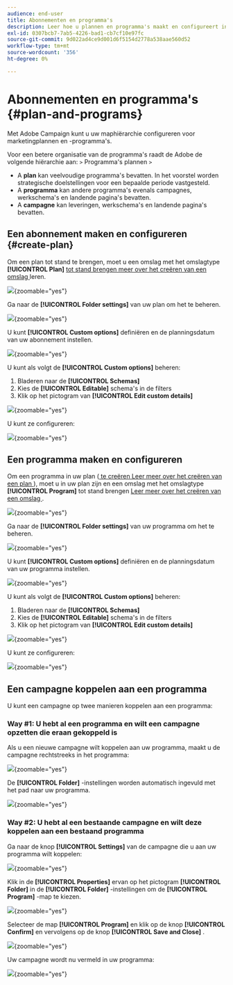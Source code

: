 ```yaml
---
audience: end-user
title: Abonnementen en programma's
description: Leer hoe u plannen en programma's maakt en configureert in Adobe Campaign
exl-id: 0307bcb7-7ab5-4226-bad1-cb7cf10e97fc
source-git-commit: 9d022ad4ce9d001d6f5154d2778a538aae560d52
workflow-type: tm+mt
source-wordcount: '356'
ht-degree: 0%

---
```


# Abonnementen en programma&#39;s {#plan-and-programs}

Met Adobe Campaign kunt u uw maphiërarchie configureren voor marketingplannen en -programma&#39;s.

Voor een betere organisatie van de programma&#39;s raadt de Adobe de volgende hiërarchie aan: `>` Programma&#39;s plannen `>`

* A **plan** kan veelvoudige programma&#39;s bevatten. In het voorstel worden strategische doelstellingen voor een bepaalde periode vastgesteld.
* A **programma** kan andere programma&#39;s evenals campagnes, werkschema&#39;s en landende pagina&#39;s bevatten.
* A **campagne** kan leveringen, werkschema&#39;s en landende pagina&#39;s bevatten.

## Een abonnement maken en configureren {#create-plan}

Om een plan tot stand te brengen, moet u een omslag met het omslagtype **[!UICONTROL Plan]** [ tot stand brengen meer over het creëren van een omslag ](../get-started/work-with-folders.md) leren.

![](assets/plan_create.png){zoomable="yes"}

Ga naar de **[!UICONTROL Folder settings]** van uw plan om het te beheren.

![](assets/plan_settings.png){zoomable="yes"}

U kunt **[!UICONTROL Custom options]** definiëren en de planningsdatum van uw abonnement instellen.

![](assets/plan_options.png){zoomable="yes"}

U kunt als volgt de **[!UICONTROL Custom options]** beheren:

1. Bladeren naar de **[!UICONTROL Schemas]**
1. Kies de **[!UICONTROL Editable]** schema&#39;s in de filters
1. Klik op het pictogram van **[!UICONTROL Edit custom details]**

![](assets/plan_edit.png){zoomable="yes"}

U kunt ze configureren:

![](assets/plan_customfields.png){zoomable="yes"}

## Een programma maken en configureren

Om een programma in uw plan ([ te creëren Leer meer over het creëren van een plan ](#create-plan)), moet u in uw plan zijn en een omslag met het omslagtype **[!UICONTROL Program]** tot stand brengen [ Leer meer over het creëren van een omslag ](../get-started/work-with-folders.md).

![](assets/program_create.png){zoomable="yes"}

Ga naar de **[!UICONTROL Folder settings]** van uw programma om het te beheren.

![](assets/program_settings.png){zoomable="yes"}

U kunt **[!UICONTROL Custom options]** definiëren en de planningsdatum van uw programma instellen.

![](assets/program_options.png){zoomable="yes"}

U kunt als volgt de **[!UICONTROL Custom options]** beheren:

1. Bladeren naar de **[!UICONTROL Schemas]**
1. Kies de **[!UICONTROL Editable]** schema&#39;s in de filters
1. Klik op het pictogram van **[!UICONTROL Edit custom details]**

![](assets/program_edit.png){zoomable="yes"}

U kunt ze configureren:

![](assets/program_customfields.png){zoomable="yes"}

## Een campagne koppelen aan een programma

U kunt een campagne op twee manieren koppelen aan een programma:

### Way #1: U hebt al een programma en wilt een campagne opzetten die eraan gekoppeld is

Als u een nieuwe campagne wilt koppelen aan uw programma, maakt u de campagne rechtstreeks in het programma:

![](assets/program_campaign_create.png){zoomable="yes"}

De **[!UICONTROL Folder]** -instellingen worden automatisch ingevuld met het pad naar uw programma.

![](assets/program_campaign_folder.png){zoomable="yes"}

### Way #2: U hebt al een bestaande campagne en wilt deze koppelen aan een bestaand programma

Ga naar de knop **[!UICONTROL Settings]** van de campagne die u aan uw programma wilt koppelen:

![](assets/campaign_settings.png){zoomable="yes"}

Klik in de **[!UICONTROL Properties]** ervan op het pictogram **[!UICONTROL Folder]** in de **[!UICONTROL Folder]** -instellingen om de **[!UICONTROL Program]** -map te kiezen.

![](assets/campaign_folder.png){zoomable="yes"}

Selecteer de map **[!UICONTROL Program]** en klik op de knop **[!UICONTROL Confirm]** en vervolgens op de knop **[!UICONTROL Save and Close]** .

![](assets/campaign_linked.png){zoomable="yes"}

Uw campagne wordt nu vermeld in uw programma:

![](assets/campaign_in_program.png){zoomable="yes"}
